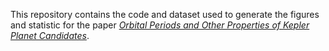 This repository contains the code and dataset used to generate the figures and statistic for the paper *[Orbital Periods and Other Properties of Kepler Planet Candidates]()*.
